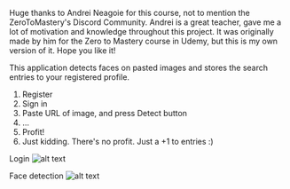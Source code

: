 Huge thanks to Andrei Neagoie for this course, not to mention the ZeroToMastery's Discord Community. 
Andrei is a great teacher, gave me a lot of motivation and knowledge throughout this project. It was originally made by him for the Zero to Mastery course in Udemy, but this is my own version of it. Hope you like it! 

This application detects faces on pasted images and stores the search entries to your registered profile. 

1. Register
2. Sign in
3. Paste URL of image, and press Detect button
4. ...
5. Profit!
6. Just kidding. There's no profit. Just a +1 to entries :)

Login
![alt text](https://github.com/pikktorr/smart-brainer/blob/master/screenshots/1-login.jpg?raw=true)

Face detection
![alt text](https://github.com/pikktorr/smart-brainer/blob/master/screenshots/2-search.jpg?raw=true)